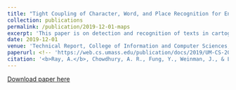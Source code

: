 ```yaml
---
title: "Tight Coupling of Character, Word, and Place Recognition for End-to-End Text Recognition in Maps"
collection: publications
permalink: /publication/2019-12-01-maps
excerpt: 'This paper is on detection and recognition of texts in cartographic images'
date: 2019-12-01
venue: 'Technical Report, College of Information and Computer Sciences, University of Massachusetts, Amherst'
paperurl: <!-- 'https://web.cs.umass.edu/publication/docs/2019/UM-CS-2019-003.pdf' -->
citation: '<b>Ray, A.</b>, Chowdhury, A. R., Fung, Y., Weinman, J., & Learned-Miller, E. (2019). &quot;Tight Coupling of Character, Word, and Place Recognition for End-to-End Text Recognition in Maps.&quot; <i>Technical Report, College of Information and Computer Sciences, University of Massachusetts, Amherst, MA</i>. 1(1).'
---
```

<!-- This paper is about the number 1. The number 2 is left for future work. -->

[Download paper here](https://web.cs.umass.edu/publication/docs/2019/UM-CS-2019-003.pdf)

<!-- Recommended citation: Your Name, You. (2009). "Paper Title Number 1." <i>Journal 1</i>. 1(1). -->
